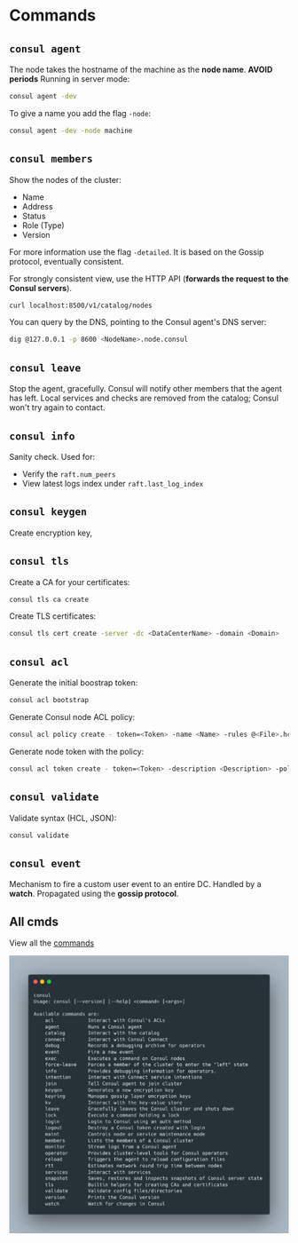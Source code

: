 # Commands
## `consul agent`
The node takes the hostname of the machine as the **node name**.
**AVOID periods**
Running in server mode:
```sh
consul agent -dev
```

To give a name you add the flag `-node`:
```sh
consul agent -dev -node machine
```

## `consul members`
Show the nodes of the cluster:
- Name
- Address
- Status
- Role (Type)
- Version

For more information use the flag `-detailed`. It is based on the Gossip protocol, eventually consistent.

For strongly consistent view, use the HTTP API (**forwards the request to the Consul servers**).

```sh
curl localhost:8500/v1/catalog/nodes
```

You can query by the DNS, pointing to the Consul agent's DNS server:
```sh
dig @127.0.0.1 -p 8600 <NodeName>.node.consul
```

## `consul leave`
Stop the agent, gracefully. Consul will notify other members that the agent has left. Local
services and checks are removed from the catalog; Consul won't try again to contact.

## `consul info`
Sanity check. Used for:
- Verify the `raft.num_peers`
- View latest logs index under `raft.last_log_index`

## `consul keygen`
Create encryption key,

## `consul tls`
Create a CA for your certificates:
```sh
consul tls ca create
```

Create TLS certificates:
```sh
consul tls cert create -server -dc <DataCenterName> -domain <Domain>
```

## `consul acl`
Generate the initial boostrap token:
```sh
consul acl bootstrap
```

Generate Consul node ACL policy:
```sh
consul acl policy create - token=<Token> -name <Name> -rules @<File>.hcl
```

Generate node token with the policy:
```sh
consul acl token create - token=<Token> -description <Description> -policy-name <PolicyName>
```

## `consul validate`
Validate syntax (HCL, JSON):
```sh
consul validate
```

## `consul event`
Mechanism to fire a custom user event to an entire DC. Handled by a **watch**. Propagated using the
**gossip protocol**.

## All cmds
View all the [commands](https://www.consul.io/commands)

![All commands](images/commands.png)